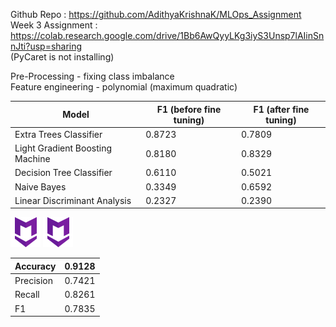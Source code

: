 Github Repo : https://github.com/AdithyaKrishnaK/MLOps_Assignment <br/>
Week 3 Assignment : https://colab.research.google.com/drive/1Bb6AwQyyLKg3iyS3Unsp7lAIinSnnJti?usp=sharing
<br/>(PyCaret is not installing)

Pre-Processing - fixing class imbalance <br/>
Feature engineering - polynomial (maximum quadratic) <br/>


| Model        | F1 (before fine tuning) | F1 (after fine tuning)  |
| -------------                   |--------| -----  |
| Extra Trees Classifier          | 0.8723 | 0.7809 |
| Light Gradient Boosting Machine | 0.8180 | 0.8329 |
| Decision Tree Classifier	      | 0.6110 | 0.5021 |
| Naive Bayes	                  | 0.3349 | 0.6592 |
| Linear Discriminant Analysis    | 0.2327 | 0.2390 |

![Consfusion Matrix](https://github.com/adam-p/markdown-here/raw/master/src/common/images/icon48.png "Confusion Matrix")
![Precision-Recall Plot](https://github.com/adam-p/markdown-here/raw/master/src/common/images/icon48.png "Precision-Recall Plot")


| Accuracy        | 0.9128 | 
| -------------   |--------|
| Precision       | 0.7421 |
| Recall          | 0.8261 |   
| F1              | 0.7835 |  